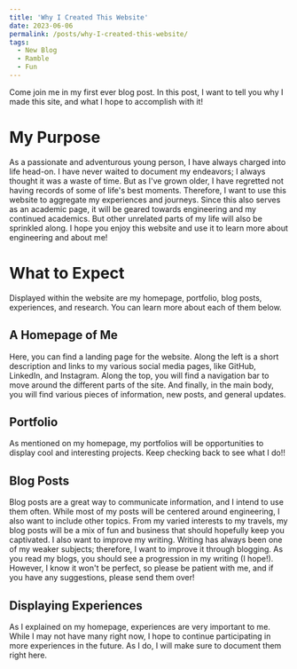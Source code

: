 ```yaml
---
title: 'Why I Created This Website'
date: 2023-06-06
permalink: /posts/why-I-created-this-website/
tags:
  - New Blog
  - Ramble
  - Fun
---
```


Come join me in my first ever blog post. In this post, I want to tell you why I made this site, and what I hope to accomplish with it!

My Purpose
======
As a passionate and adventurous young person, I have always charged into life head-on. I have never waited to document my endeavors; I always thought it was a waste of time. But as I've grown older, I have regretted not having records of some of life's best moments. Therefore, I want to use this website to aggregate my experiences and journeys. Since this also serves as an academic page, it will be geared towards engineering and my continued academics. But other unrelated parts of my life will also be sprinkled along. I hope you enjoy this website and use it to learn more about engineering and about me! 

What to Expect
======
Displayed within the website are my homepage, portfolio, blog posts, experiences, and research. You can learn more about each of them below.  

A Homepage of Me
-----
Here, you can find a landing page for the website. Along the left is a short description and links to my various social media pages, like GitHub, LinkedIn, and Instagram. Along the top, you will find a navigation bar to move around the different parts of the site. And finally, in the main body, you will find various pieces of information, new posts, and general updates.

Portfolio
------
As mentioned on my homepage, my portfolios will be opportunities to display cool and interesting projects. Keep checking back to see what I do!!

Blog Posts
-----
Blog posts are a great way to communicate information, and I intend to use them often. While most of my posts will be centered around engineering, I also want to include other topics. From my varied interests to my travels, my blog posts will be a mix of fun and business that should hopefully keep you captivated. I also want to improve my writing. Writing has always been one of my weaker subjects; therefore, I want to improve it through blogging. As you read my blogs, you should see a progression in my writing (I hope!). However, I know it won't be perfect, so please be patient with me, and if you have any suggestions, please send them over!

Displaying Experiences
-----
As I explained on my homepage, experiences are very important to me. While I may not have many right now, I hope to continue participating in more experiences in the future. As I do, I will make sure to document them right here.

